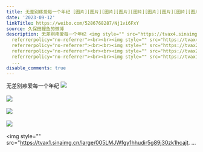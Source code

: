 ```yaml
---
title: 无差别疼爱每一个年纪 [图片][图片][图片][图片][图片][图片][图片][图片][图片]
date: '2023-09-12'
linkTitle: https://weibo.com/5286768287/Nj1vi6FxY
source: 久保田鲤鱼的微博
description: 无差别疼爱每一个年纪 <img style="" src="https://tvax4.sinaimg.cn/large/005LMJWfgy1hhudip5d9nj30hs0qqq5j.jpg"
  referrerpolicy="no-referrer"><br><br><img style="" src="https://tvax4.sinaimg.cn/large/005LMJWfgy1hhudipw05sj30n20yo0v5.jpg"
  referrerpolicy="no-referrer"><br><br><img style="" src="https://tvax2.sinaimg.cn/large/005LMJWfgy1hhudipiddej30sn15nn3q.jpg"
  referrerpolicy="no-referrer"><br><br><img style="" src="https://tvax2.sinaimg.cn/large/005LMJWfgy1hhudiou1x5j30hs0dcgly.jpg"
  referrerpolicy="no-referrer"><br><br><img style="" src="https://tvax1.sinaimg.cn/large/005LMJWfgy1hhudir5g89j30zk1hcajt.
  ...
disable_comments: true
---
```

无差别疼爱每一个年纪 <img style="" src="https://tvax4.sinaimg.cn/large/005LMJWfgy1hhudip5d9nj30hs0qqq5j.jpg" referrerpolicy="no-referrer"><br><br><img style="" src="https://tvax4.sinaimg.cn/large/005LMJWfgy1hhudipw05sj30n20yo0v5.jpg" referrerpolicy="no-referrer"><br><br><img style="" src="https://tvax2.sinaimg.cn/large/005LMJWfgy1hhudipiddej30sn15nn3q.jpg" referrerpolicy="no-referrer"><br><br><img style="" src="https://tvax2.sinaimg.cn/large/005LMJWfgy1hhudiou1x5j30hs0dcgly.jpg" referrerpolicy="no-referrer"><br><br><img style="" src="https://tvax1.sinaimg.cn/large/005LMJWfgy1hhudir5g89j30zk1hcajt. ...
